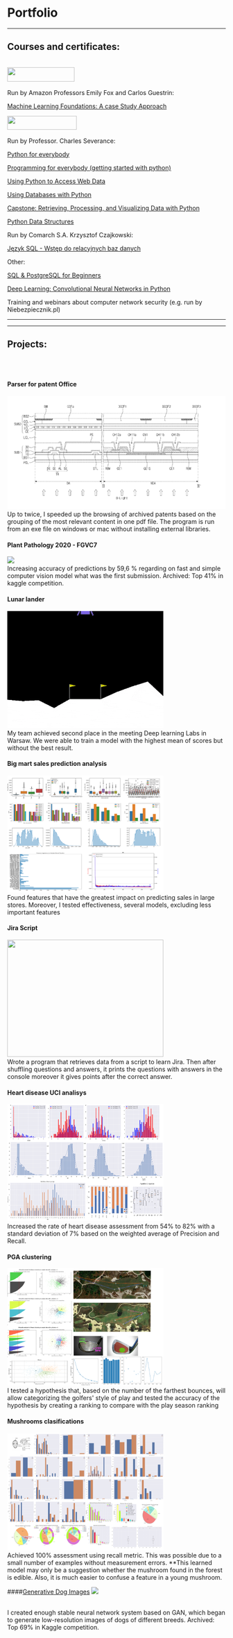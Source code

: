 # Portfolio

---


## Courses and certificates:
<br>

<img src="https://upload.wikimedia.org/wikipedia/commons/thumb/f/f7/University_of_Washington_signature.svg/1024px-University_of_Washington_signature.svg.png" width="155" height="33"/>
<!-- Image source https://www.wikipedia.org/ -->

Run by Amazon Professors Emily Fox and Carlos Guestrin:

<a href="https://coursera.org/share/e31165c6e70c00c4bce3da8fb83a9cfb">Machine Learning Foundations: A case Study Approach</a>


<img src="https://upload.wikimedia.org/wikipedia/commons/thumb/c/c1/University_of_Michigan_logo.svg/1024px-University_of_Michigan_logo.svg.png" width="160" height="32"/>
<!-- Image source https://www.wikipedia.org/ -->

Run by Professor. Charles Severance:

<a href="https://coursera.org/share/16158933c0776a5cad8516d4f23c5584">Python for everybody</a>

<a href="https://coursera.org/share/d7780d6a2343027289b698c603109955">Programming for everybody (getting started with python)</a>

<a href="https://coursera.org/share/613c94b1ff007d7e26c55dfe96c274ec">Using Python to Access Web Data</a>

<a href="https://coursera.org/share/58eb22d8138e00780759899ba1ab3ffc">Using Databases with Python</a>

<a href="https://coursera.org/share/cc95b616735fa84f3fe98c350de3bc8f">Capstone: Retrieving, Processing, and Visualizing Data with Python</a>

<a href="https://coursera.org/share/be90fedffc0bfe466ba37067d02893bb">Python Data Structures</a>


Run by Comarch S.A. Krzysztof Czajkowski:

<a href="https://www.dropbox.com/s/59lqj6rx9t8t5cb/Certyfikat_Paj%C4%85k%20A_SQL.pdf?dl=0">Język SQL - Wstęp do relacyjnych baz danych</a>


Other:

<a href="https://www.udemy.com/certificate/UC-754c06b0-fe6b-4966-89b0-24814dd21611/">SQL & PostgreSQL for Beginners</a>

<a href="https://www.udemy.com/certificate/UC-ULWP84LQ/">Deep Learning: Convolutional Neural Networks in Python</a>

Training and webinars about computer network security (e.g. run by Niebezpiecznik.pl)


---
---
## Projects:
<br><br>

#### Parser for patent Office
<img src="images/patent_office_1.png?raw=true"/>
<br>
Up to twice, I speeded up the browsing of archived patents based on the grouping of the most relevant content in one pdf file.
The program is run from an exe file on windows or mac without installing external libraries. 

#### Plant Pathology 2020 - FGVC7
<img src="https://storage.googleapis.com/kaggle-competitions/kaggle/18648/logos/header.png?t=2020-02-20-17-30-35&quot"/>
<!-- Image source https://www.kaggle.com/ -->
<br>
Increasing accuracy of predictions by 59,6 % regarding on fast and simple computer vision model what was the first submission. Archived: Top 41% in kaggle competition.

#### Lunar lander
<img src="images/lunar_lander.gif?raw=true" width="360" height="270"/>
<br>
My team achieved second place in the meeting Deep learning Labs in Warsaw. We were able to train a model with the highest mean of scores but without the best result. 

#### Big mart sales prediction analysis
<img src="images/1.png" width="360" height="270"/>
<br>
Found features that have the greatest impact on predicting sales in large stores. Moreover, I tested effectiveness, several models, excluding less important features

#### Jira Script
<img src="https://almworks.com/assets/images/structure/structure_screenShot1.jpg?raw=true" width="360" height="270"/>
<!-- Image source https://almworks.com/ -->
<br>
Wrote a program that retrieves data from a script to learn Jira. Then after shuffling questions and answers, it prints the questions with answers in the console moreover it gives points after the correct answer. 

#### Heart disease UCI analisys
<img src="images/3.png" width="360" height="270"/>
<br>
Increased the rate of heart disease assessment from 54% to 82% with a standard deviation of 7% based on the weighted average of Precision and Recall.

#### PGA clustering
<img src="images/2.png" width="360" height="270"/>
<br>
I tested a hypothesis that, based on the number of the farthest bounces, will allow categorizing the golfers' style of play and tested the accuracy of the hypothesis by creating a ranking to compare with the play season ranking

#### Mushrooms clasifications
<img src="images/4.png" width="360" height="270"/>
<br>
Achieved 100% assessment using recall metric. This was possible due to a small number of examples without measurement errors.
**This learned model may only be a suggestion whether the mushroom found in the forest is edible. Also, it is much easier to confuse a feature in a young mushroom.
<br>


####<a href="https://www.kaggle.com/c/generative-dog-images/overview">Generative Dog Images</a>
<img src="https://storage.googleapis.com/kaggle-competitions/kaggle/15062/logos/header.png?t=2019-06-20-21-54-47&quot"/>
<!-- Image source https://www.kaggle.com/ -->
<br>
I created enough stable neural network system based on GAN, which began to generate low-resolution images of dogs of different breeds. Archived: Top 69% in Kaggle competition.

